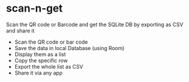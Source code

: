 # scan-n-get
Scan the QR code or Barcode and get the SQLite DB by exporting as CSV and share it

- Scan the QR code or bar code
- Save the data in local Database (using Room)
- Display them as a list
- Copy the specific row
- Export the whole list as CSV
- Share it via any app
